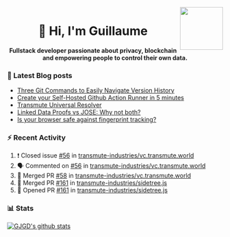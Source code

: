 <img align='right' src='https://user-images.githubusercontent.com/5713670/87202985-820dcb80-c2b6-11ea-9f56-7ec461c497c3.gif' width='100"'>

<h1 align="center">👋 Hi, I'm Guillaume</h1>
<h4 align="center">Fullstack developer passionate about privacy, blockchain and empowering people to control their own data.

### 📝 Latest Blog posts

<!-- BLOG-POST-LIST:START -->
- [Three Git Commands to Easily Navigate Version History](https://gjgd.medium.com/three-git-commands-to-easily-navigate-version-history-95998c391353?source=rss-35e0d58bf235------2)
- [Create your Self-Hosted Github Action Runner in 5 minutes](https://gjgd.medium.com/create-your-self-hosted-github-action-runner-in-5-minutes-a9eff615edc4?source=rss-35e0d58bf235------2)
- [Transmute Universal Resolver](https://medium.com/transmute-techtalk/transmute-universal-resolver-b6c8509858f?source=rss-35e0d58bf235------2)
- [Linked Data Proofs vs JOSE: Why not both?](https://medium.com/transmute-techtalk/linked-data-proofs-vs-jose-why-not-both-1594393418cc?source=rss-35e0d58bf235------2)
- [Is your browser safe against fingerprint tracking?](https://gjgd.medium.com/is-your-browser-safe-against-fingerprint-tracking-6126952b805b?source=rss-35e0d58bf235------2)
<!-- BLOG-POST-LIST:END -->

### :zap: Recent Activity

<!--START_SECTION:activity-->
1. ❗️ Closed issue [#56](https://github.com/transmute-industries/vc.transmute.world/issues/56) in [transmute-industries/vc.transmute.world](https://github.com/transmute-industries/vc.transmute.world)
2. 🗣 Commented on [#56](https://github.com/transmute-industries/vc.transmute.world/issues/56) in [transmute-industries/vc.transmute.world](https://github.com/transmute-industries/vc.transmute.world)
3. 🎉 Merged PR [#58](https://github.com/transmute-industries/vc.transmute.world/pull/58) in [transmute-industries/vc.transmute.world](https://github.com/transmute-industries/vc.transmute.world)
4. 🎉 Merged PR [#161](https://github.com/transmute-industries/sidetree.js/pull/161) in [transmute-industries/sidetree.js](https://github.com/transmute-industries/sidetree.js)
5. 💪 Opened PR [#161](https://github.com/transmute-industries/sidetree.js/pull/161) in [transmute-industries/sidetree.js](https://github.com/transmute-industries/sidetree.js)
<!--END_SECTION:activity-->

### 📊 Stats

[![GJGD's github stats](https://github-readme-stats.vercel.app/api?username=gjgd&count_private=true&show_icons=true&custom_title=My%20Github%20Stats)](https://github.com/anuraghazra/github-readme-stats)
